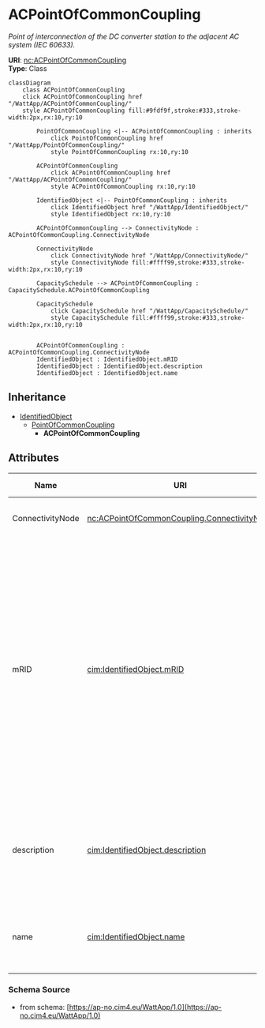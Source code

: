 # ACPointOfCommonCoupling

_Point of interconnection of the DC converter station to the adjacent AC system (IEC 60633)._

**URI**: [nc:ACPointOfCommonCoupling](https://cim4.eu/ns/nc#ACPointOfCommonCoupling)<br />
**Type**: Class

```mermaid
classDiagram
    class ACPointOfCommonCoupling
    click ACPointOfCommonCoupling href "/WattApp/ACPointOfCommonCoupling/"
    style ACPointOfCommonCoupling fill:#9fdf9f,stroke:#333,stroke-width:2px,rx:10,ry:10

        PointOfCommonCoupling <|-- ACPointOfCommonCoupling : inherits
            click PointOfCommonCoupling href "/WattApp/PointOfCommonCoupling/"
            style PointOfCommonCoupling rx:10,ry:10

        ACPointOfCommonCoupling
            click ACPointOfCommonCoupling href "/WattApp/ACPointOfCommonCoupling/"
            style ACPointOfCommonCoupling rx:10,ry:10

        IdentifiedObject <|-- PointOfCommonCoupling : inherits
            click IdentifiedObject href "/WattApp/IdentifiedObject/"
            style IdentifiedObject rx:10,ry:10

        ACPointOfCommonCoupling --> ConnectivityNode : ACPointOfCommonCoupling.ConnectivityNode

        ConnectivityNode
            click ConnectivityNode href "/WattApp/ConnectivityNode/"
            style ConnectivityNode fill:#ffff99,stroke:#333,stroke-width:2px,rx:10,ry:10

        CapacitySchedule --> ACPointOfCommonCoupling : CapacitySchedule.ACPointOfCommonCoupling

        CapacitySchedule
            click CapacitySchedule href "/WattApp/CapacitySchedule/"
            style CapacitySchedule fill:#ffff99,stroke:#333,stroke-width:2px,rx:10,ry:10


        ACPointOfCommonCoupling : ACPointOfCommonCoupling.ConnectivityNode
        IdentifiedObject : IdentifiedObject.mRID
        IdentifiedObject : IdentifiedObject.description
        IdentifiedObject : IdentifiedObject.name
```

## Inheritance
* [IdentifiedObject](IdentifiedObject.md)
    * [PointOfCommonCoupling](PointOfCommonCoupling.md)
        * **ACPointOfCommonCoupling**

## Attributes
| Name | URI | Cardinality and Range | Description | Inheritance |
| ---  | --- | --- | --- | --- |
| ConnectivityNode | [nc:ACPointOfCommonCoupling.ConnectivityNode](https://cim4.eu/ns/nc#ACPointOfCommonCoupling.ConnectivityNode) | 0..1 ConnectivityNode | Connectivity node which is a point of common coupling AC. | direct |
| mRID | [cim:IdentifiedObject.mRID](https://cim.ucaiug.io/ns#IdentifiedObject.mRID) | 0..1 string | Master resource identifier issued by a model authority. The mRID is unique within an exchange context. Global uniqueness is easily achieved by using a UUID, as specified in RFC 4122, for the mRID. The use of UUID is strongly recommended.For CIMXML data files in RDF syntax conforming to IEC 61970-552, the mRID is mapped to rdf:ID or rdf:about attributes that identify CIM object elements. | IdentifiedObject |
| description | [cim:IdentifiedObject.description](https://cim.ucaiug.io/ns#IdentifiedObject.description) | 0..1 [LanguageObject](LanguageObject.md) or string | The description is a free human readable text describing or naming the object. It may be non unique and may not correlate to a naming hierarchy. | IdentifiedObject |
| name | [cim:IdentifiedObject.name](https://cim.ucaiug.io/ns#IdentifiedObject.name) | 0..1 string | The name is any free human readable and possibly non unique text naming the object. | IdentifiedObject |

### Schema Source
* from schema: [https://ap-no.cim4.eu/WattApp/1.0](https://ap-no.cim4.eu/WattApp/1.0)
